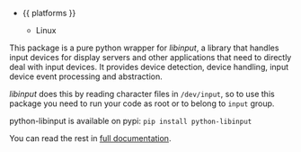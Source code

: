 <ul class="platforms collapsible">
	<li>
		<div class="collapsible-header"><i class="fas fa-laptop-code"></i>{{ platforms }}<i class="fas fa-caret-down"></i></div>
		<div class="collapsible-body">
			<ul>
				<li><i class="fab fa-linux"></i>Linux</li>
			</ul>
		</div>
	</li>
</ul>


This package is a pure python wrapper for *libinput*,
a library that handles input devices for display servers and other applications that need to directly
deal with input devices. It provides device detection, device handling, input device event processing and abstraction.

*libinput* does this by reading character files in `/dev/input`, so to use this package you need to run your code as root or to belong to `input` group.

python-libinput is available on pypi:
```pip install python-libinput```

You can read the rest in [full documentation](https://python-libinput.readthedocs.io/en/latest/).
